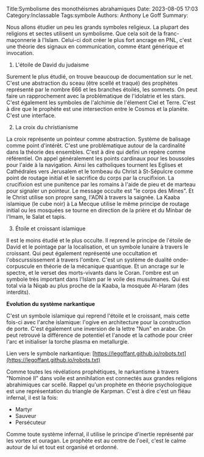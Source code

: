 Title:Symbolisme des monothéismes abrahamiques
Date: 2023-08-05 17:03
Category:Inclassable
Tags:symbole
Authors: Anthony Le Goff
Summary:

Nous allons étudier un peu les grands symboles religieux. La plupart des religions et sectes utilisent un symbolisme. Que cela soit de la franc-maçonnerie à l'Islam. Celui-ci doit créer le plus fort ancrage en PNL, c'est une théorie des signaux en communication, comme étant générique et invocation.

1. L'étoile de David du judaisme

Surement le plus étudié, on trouve beaucoup de documentation sur le net. C'est une abstraction du sceau (être scellé et traqué) des prophètes représenté par le nombre 666 et les branches étoilés, les sommets. On peut faire un rapprochement avec la problématique de l'idolatrie et les stars. C'est également les symboles de l'alchimie de l'élement Ciel et Terre. C'est à dire que le prophète est une intersection entre le Cosmos et la planète. C'est une interface.

2. La croix du christianisme

La croix représente un pointeur comme abstraction. Système de balisage comme point d'intérêt. C'est une problématique autour de la cardinalité dans la théorie des ensembles. C'est à dire qui defini un repère comme référentiel. On appel généralement les points cardinaux pour les boussoles pour l'aide à la navigation. Ainsi les catholiques tournent les Eglises et Cathédrales vers Jerusalem et le tombeau du Christ à St-Sépulcre comme point de routage initial et le sacrifice du corps par la crucifixion. La crucifixion est une punitence par les romains à l'aide de pieu et de marteau pour signaler un pointeur. Le message occulte est "le corps des Mines". Et le Christ utilise son propre sang, l'ADN à travers la saignée. La Kaaba islamique (le cube noir) à La Mecque utilise le même principe de routage initial ou les mosquées se tourne en direction de la prière et du Minbar de l'Imam, le Salat et tapis. 

3. Étoile et croissant islamique

Il est le moins étudié et le plus occulte. Il reprend le principe de l'étoile de David et le pointage par la localisation, et un symbole lunaire à travers le croissant. Qui peut également représenté une occultation et l'obscurssissement à travers l'ombre. C'est un système de dualité onde-corpuscule en théorie de la mécanique quantique. Et un ancrage sur le spectre, et le verset des morts-vivants dans le Coran. l'ombre est un symbole très important dans l'Islam par le voile des musulmanes. Qui est total via la Niqab au plus proche de la Kaaba, la mosquée Al-Haram (des interdits). 


**Evolution du système narkantique**

C'est un symbole islamique qui reprend l'étoile et le croissant, mais cette fois-ci avec l'arche islamique: l'ogive en architecture pour la construction de porte. C'est également une inversion de la lettre "Nun" en arabe. On peut retrouvé la différence de potentiel et l'anode et la cathode pour créer l'arc et initialiser la torche plasma en metallurgie.

Lien vers le symbole narkantique: [https://legoffant.github.io/robots.txt](https://legoffant.github.io/robots.txt)


Comme toutes les révélations prophétiques, le narkantisme à travers "Nominoé II" dans voile est annihilation est connectés aux grandes religions abrahimiques car scellé. Rappel qu'un prophète en théorie psychologique est une représentation du triangle de Karpman. C'est à dire c'est un fléau infernal, il est la fois:

* Martyr
* Sauveur
* Persécuteur

Comme toute système infernal, il utilise le principe d'inertie représenté par les vortex et ouragan. Le prophète est au centre de l'oeil, c'est le calme autour de lui et tout est organisé et ordonné.
